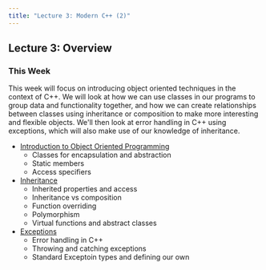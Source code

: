 ```yaml
---
title: "Lecture 3: Modern C++ (2)"
---
```


## Lecture 3: Overview 

### This Week

This week will focus on introducing object oriented techniques in the context of C++. We will look at how we can use classes in our programs to group data and functionality together, and how we can create relationships between classes using inheritance or composition to make more interesting and flexible objects. We'll then look at error handling in C++ using exceptions, which will also make use of our knowledge of inheritance. 

* [Introduction to Object Oriented Programming](./sec01ObjectOrientedProgramming.md)
    - Classes for encapsulation and abstraction 
    - Static members
    - Access specifiers
* [Inheritance](./sec02Inheritance.md)
    - Inherited properties and access
    - Inheritance vs composition 
    - Function overriding
    - Polymorphism
    - Virtual functions and abstract classes
* [Exceptions](./sec03Exceptions.md)
    - Error handling in C++
    - Throwing and catching exceptions 
    - Standard Exceptoin types and defining our own


